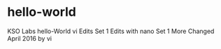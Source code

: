 # hello-world
KSO Labs hello-World vi Edits Set 1
Edits with nano Set 
1
More Changed April 2016 by vi
